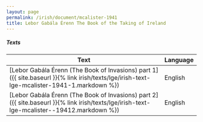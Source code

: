 ```yaml
---
layout: page
permalink: /irish/document/mcalister-1941
title: Lebor Gabála Érenn The Book of the Taking of Ireland
---
```


##### Texts

| Text | Language |
| --------- | ----------- |
| [Lebor Gabála Érenn (The Book of Invasions) part 1]({{ site.baseurl }}{% link irish/texts/lge/irish-text-lge-mcalister-1941-1.markdown %})  | English |
| [Lebor Gabála Érenn (The Book of Invasions) part 2]({{ site.baseurl }}{% link irish/texts/lge/irish-text-lge-mcalister--19412.markdown %})  | English |